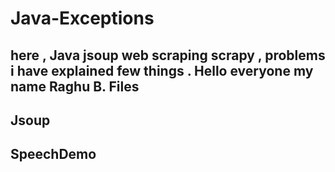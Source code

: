 # Java-Exceptions
here , Java jsoup web scraping scrapy , problems i have explained few things .
Hello everyone my name Raghu B.
Files
---------------
Jsoup
---------
SpeechDemo
----------
